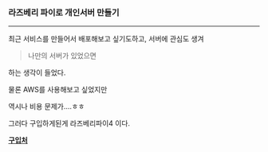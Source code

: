 ### 라즈베리 파이로 개인서버 만들기

---

최근 서비스를 만들어서 배포해보고 싶기도하고, 서버에 관심도 생겨

> 나만의 서버가 있었으면 

하는 생각이 들었다.

물론 AWS를 사용해보고 싶었지만 

역시나 비용 문제가....ㅎㅎ

그러다 구입하게된게 라즈베리파이4 이다.

**[구입처](https://www.icbanq.com)**

